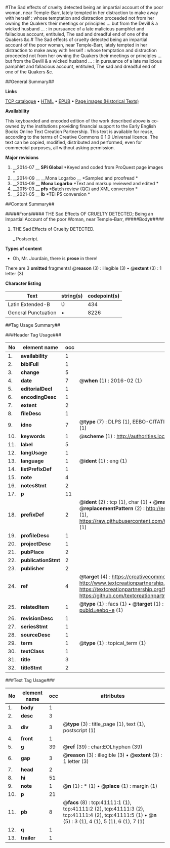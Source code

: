 #The Sad effects of cruelty detected being an impartial account of the poor woman, near Temple-Barr, lately tempted in her distraction to make away with herself : whose temptation and distraction proceeded not from her owning the Quakers their meetings or principles ... but from the Devill & a wicked husband ... : in pursuance of a late malicious pamphlet and fallacious account, entituled, The sad and dreadful end of one of the Quakers &c.#
The Sad effects of cruelty detected being an impartial account of the poor woman, near Temple-Barr, lately tempted in her distraction to make away with herself : whose temptation and distraction proceeded not from her owning the Quakers their meetings or principles ... but from the Devill & a wicked husband ... : in pursuance of a late malicious pamphlet and fallacious account, entituled, The sad and dreadful end of one of the Quakers &c.

##General Summary##

**Links**

[TCP catalogue](http://www.ota.ox.ac.uk/tcp/)  • 
[HTML](http://tei.it.ox.ac.uk/tcp/Texts-HTML/free/A59/A59180.html)  • 
[EPUB](http://tei.it.ox.ac.uk/tcp/Texts-EPUB/free/A59/A59180.epub) • 
[Page images (Historical Texts)](https://historicaltexts.jisc.ac.uk/eebo-8227728e)

**Availability**

This keyboarded and encoded edition of the work described above is co-owned by the
    institutions providing financial support to the Early English Books Online Text Creation
    Partnership. This text is available for reuse, according to the terms of  Creative Commons 0 1.0 Universal
    licence. The text can be copied, modified, distributed and performed, even for commercial
    purposes, all without asking permission.

**Major revisions**

1. __2014-07 __ __SPi Global__ *Keyed and coded from ProQuest page images *
1. __2014-09 __ __Mona Logarbo __ *Sampled and proofread *
1. __2014-09 __ __Mona Logarbo__ *Text and markup reviewed and edited *
1. __2015-03 __ __pfs__ *Batch review (QC) and XML conversion *
1. __2021-05 __ __lb__ *TEI P5 conversion *

##Content Summary##

#####Front#####
THE Sad Effects OF CRUELTY DETECTED; Being an Impartial Account of the poor Woman, near Temple-Barr,
#####Body#####

1. THE Sad Effects of Cruelty DETECTED.

    _ Postscript.

**Types of content**

  * Oh, Mr. Jourdain, there is **prose** in there!

There are 3 **omitted** fragments! 
 @__reason__ (3) : illegible (3)  •  @__extent__ (3) : 1 letter (3)

**Character listing**


|Text|string(s)|codepoint(s)|
|---|---|---|
|Latin Extended-B|Ʋ|434|
|General Punctuation|•|8226|

##Tag Usage Summary##

###Header Tag Usage###

|No|element name|occ|attributes|
|---|---|---|---|
|1.|__availability__|1||
|2.|__biblFull__|1||
|3.|__change__|5||
|4.|__date__|7| @__when__ (1) : 2016-02 (1)|
|5.|__editorialDecl__|1||
|6.|__encodingDesc__|1||
|7.|__extent__|2||
|8.|__fileDesc__|1||
|9.|__idno__|7| @__type__ (7) : DLPS (1), EEBO-CITATION (1), VID (1), EEBO-PROQUEST (1), STC (2), OCLC (1)|
|10.|__keywords__|1| @__scheme__ (1) : http://authorities.loc.gov/ (1)|
|11.|__label__|5||
|12.|__langUsage__|1||
|13.|__language__|1| @__ident__ (1) : eng (1)|
|14.|__listPrefixDef__|1||
|15.|__note__|4||
|16.|__notesStmt__|2||
|17.|__p__|11||
|18.|__prefixDef__|2| @__ident__ (2) : tcp (1), char (1)  •  @__matchPattern__ (2) : ([0-9\-]+):([0-9IVX]+) (1), (.+) (1)  •  @__replacementPattern__ (2) : http://eebo.chadwyck.com/downloadtiff?vid=$1&page=$2 (1), https://raw.githubusercontent.com/textcreationpartnership/Texts/master/tcpchars.xml#$1 (1)|
|19.|__profileDesc__|1||
|20.|__projectDesc__|1||
|21.|__pubPlace__|2||
|22.|__publicationStmt__|2||
|23.|__publisher__|2||
|24.|__ref__|4| @__target__ (4) : https://creativecommons.org/publicdomain/zero/1.0/ (1), http://www.textcreationpartnership.org/docs/. (1), https://textcreationpartnership.org/faq/#faq05 (1), https://github.com/textcreationpartnership (1)|
|25.|__relatedItem__|1| @__type__ (1) : facs (1)  •  @__target__ (1) : https://data.historicaltexts.jisc.ac.uk/view?pubId=eebo-e (1)|
|26.|__revisionDesc__|1||
|27.|__seriesStmt__|1||
|28.|__sourceDesc__|1||
|29.|__term__|1| @__type__ (1) : topical_term (1)|
|30.|__textClass__|1||
|31.|__title__|3||
|32.|__titleStmt__|2||


###Text Tag Usage###

|No|element name|occ|attributes|
|---|---|---|---|
|1.|__body__|1||
|2.|__desc__|3||
|3.|__div__|3| @__type__ (3) : title_page (1), text (1), postscript (1)|
|4.|__front__|1||
|5.|__g__|39| @__ref__ (39) : char:EOLhyphen (39)|
|6.|__gap__|3| @__reason__ (3) : illegible (3)  •  @__extent__ (3) : 1 letter (3)|
|7.|__head__|2||
|8.|__hi__|51||
|9.|__note__|1| @__n__ (1) : * (1)  •  @__place__ (1) : margin (1)|
|10.|__p__|21||
|11.|__pb__|8| @__facs__ (8) : tcp:41111:1 (1), tcp:41111:2 (2), tcp:41111:3 (2), tcp:41111:4 (2), tcp:41111:5 (1)  •  @__n__ (5) : 3 (1), 4 (1), 5 (1), 6 (1), 7 (1)|
|12.|__q__|1||
|13.|__trailer__|1||
